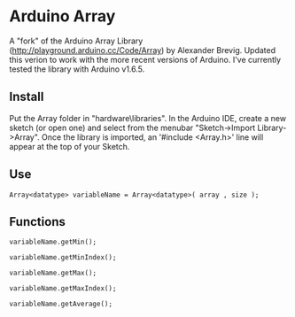 # Arduino Array
A "fork" of the Arduino Array Library (http://playground.arduino.cc/Code/Array) by Alexander Brevig. Updated this verion to work with the more recent versions of Arduino. I've currently tested the library with Arduino v1.6.5.

## Install
Put the Array folder in "hardware\libraries\".
In the Arduino IDE, create a new sketch (or open one) and select from the menubar "Sketch->Import Library->Array".
Once the library is imported, an '#include <Array.h>' line will appear at the top of your Sketch.

## Use
`Array<datatype> variableName = Array<datatype>( array , size );`

## Functions
`variableName.getMin();`

`variableName.getMinIndex();`

`variableName.getMax();`

`variableName.getMaxIndex();`

`variableName.getAverage();`


